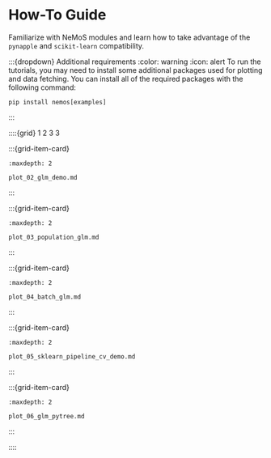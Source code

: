
# How-To Guide

Familiarize with NeMoS modules and learn how to take advantage of the `pynapple` and `scikit-learn` compatibility.

:::{dropdown} Additional requirements
:color: warning
:icon: alert
To run the tutorials, you may need to install some additional packages used for plotting and data fetching.
You can install all of the required packages with the following command:
```
pip install nemos[examples]
```
:::


::::{grid} 1 2 3 3

:::{grid-item-card}
```{toctree}
:maxdepth: 2

plot_02_glm_demo.md
```
:::

:::{grid-item-card}
```{toctree}
:maxdepth: 2

plot_03_population_glm.md
```
:::

:::{grid-item-card}
```{toctree}
:maxdepth: 2

plot_04_batch_glm.md
```
:::

:::{grid-item-card}
```{toctree}
:maxdepth: 2

plot_05_sklearn_pipeline_cv_demo.md
```
:::

:::{grid-item-card}
```{toctree}
:maxdepth: 2

plot_06_glm_pytree.md
```
:::

::::
